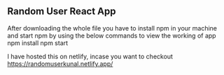 ## Random User React App

After downloading the whole file you have to install npm in your machine and start npm by using the below commands to view the working of app
npm install
npm start

I have hosted this on netlify, incase you want to checkout
https://randomuserkunal.netlify.app/

